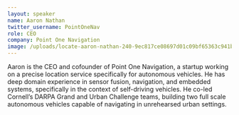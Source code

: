 ```yaml
---
layout: speaker
name: Aaron Nathan
twitter_username: PointOneNav
role: CEO
company: Point One Navigation
image: /uploads/locate-aaron-nathan-240-9ec817ce08697d01c09bf65363c941b0.jpg
---
```


Aaron is the CEO and cofounder of Point One Navigation, a startup working on a precise location service specifically for autonomous vehicles. He has deep domain experience in sensor fusion, navigation, and embedded systems, specifically in the context of self-driving vehicles. He co-led Cornell’s DARPA Grand and Urban Challenge teams, building two full scale autonomous vehicles capable of navigating in unrehearsed urban settings.